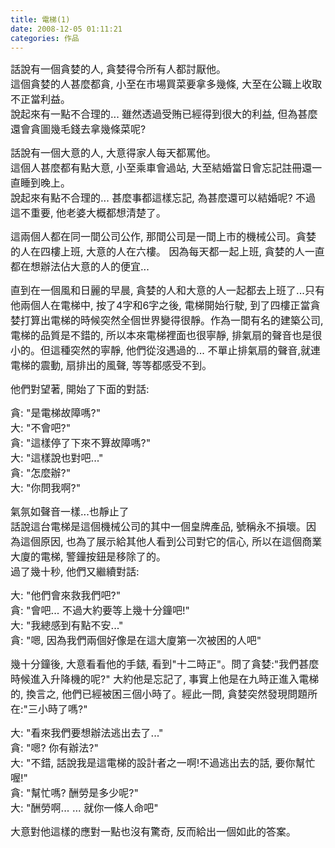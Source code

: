 ```yaml
---
title: 電梯(1)
date: 2008-12-05 01:11:21
categories: 作品
---
```


  
<span style="font-size: medium;">話說有一個貪婪的人, 貪婪得令所有人都討厭他。  
這個貪婪的人甚麼都貪, 小至在市場買菜要拿多幾條, 大至在公職上收取不正當利益。  
說起來有一點不合理的... 雖然透過受賄已經得到很大的利益, 但為甚麼還會貪圖幾毛錢去拿幾條菜呢?</span>  
  
<span style="font-size: medium;">話說有一個大意的人, 大意得家人每天都罵他。  
這個人甚麼都有點大意, 小至乘車會過站, 大至結婚當日會忘記註冊還一直睡到晚上。  
說起來有點不合理的... 甚麼事都這樣忘記, 為甚麼還可以結婚呢? 不過這不重要, 他老婆大概都想清楚了。</span>  
  
<span style="font-size: medium;">這兩個人都在同一間公司公作, 那間公司是一間上市的機械公司。貪婪的人在四樓上班, 大意的人在六樓。 因為每天都一起上班, 貪婪的人一直都在想辦法佔大意的人的便宜...</span>  
  
<span style="font-size: medium;">直到在一個風和日麗的早晨, 貪婪的人和大意的人一起都去上班了...只有他兩個人在電梯中, 按了4字和6字之後, 電梯開始行駛, 到了四樓正當貪婪打算出電梯的時候突然全個世界變得很靜。作為一間有名的建築公司, 電梯的品質是不錯的, 所以本來電梯裡面也很寧靜, 排氣扇的聲音也是很小的。但這種突然的寧靜, 他們從沒遇過的... 不單止排氣扇的聲音,就連電梯的震動, 扇排出的風聲, 等等都感受不到。</span>  
  
<span style="font-size: medium;">他們對望著, 開始了下面的對話:</span>  
  
<span style="font-size: medium;">貪: "是電梯故障嗎?"  
大: "不會吧?"  
貪: "這樣停了下來不算故障嗎?"  
大: "這樣說也對吧..."  
貪: "怎麼辦?"  
大: "你問我啊?"</span>  
  
<span style="font-size: medium;">氣氛如聲音一樣...也靜止了  
話說這台電梯是這個機械公司的其中一個皇牌產品, 號稱永不損壞。因為這個原因, 也為了展示給其他人看到公司對它的信心, 所以在這個商業大廈的電梯, 警鐘按鈕是移除了的。  
過了幾十秒, 他們又繼續對話:</span>  
  
<span style="font-size: medium;">大: "他們會來救我們吧?"  
貪: "會吧... 不過大約要等上幾十分鐘吧!"  
大: "我總感到有點不安..."  
貪: "嗯, 因為我們兩個好像是在這大廈第一次被困的人吧"</span>  
  
<span style="font-size: medium;">幾十分鐘後, 大意看看他的手錶, 看到"十二時正"。問了貪婪:"我們甚麼時候進入升降機的呢?" 大約他是忘記了, 事實上他是在九時正進入電梯的, 換言之, 他們已經被困三個小時了。經此一問, 貪婪突然發現問題所在:"三小時了嗎?"</span>  
  
<span style="font-size: medium;">大: "看來我們要想辦法逃出去了..."  
貪: "嗯? 你有辦法?"  
大: "不錯, 話說我是這電梯的設計者之一啊!不過逃出去的話, 要你幫忙喔!"  
貪: "幫忙嗎? 酬勞是多少呢?"  
大: "酬勞啊... ... 就你一條人命吧"</span>  
  
<span style="font-size: medium;">大意對他這樣的應對一點也沒有驚奇, 反而給出一個如此的答案。</span>  